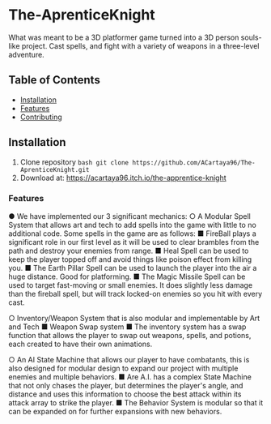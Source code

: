 # The-AprenticeKnight
 
What was meant to be a 3D platformer game turned into a 3D person souls-like project. Cast spells, and fight with a variety of weapons in a three-level adventure.

## Table of Contents
- [Installation](#installation)
- [Features](#features)
- [Contributing](#contributing)

## Installation
1. Clone repository ` bash git clone https://github.com/ACartaya96/The-AprenticeKnight.git ` 
2. Download at: https://acartaya96.itch.io/the-apprentice-knight

### Features
●	We have implemented our 3 significant mechanics:
  ○	A Modular Spell System that allows art and tech to add spells into the game with little to no additional code. Some spells in the game are as follows:
     ■	FireBall plays a significant role in our first level as it will be used to clear brambles from the path and destroy your enemies from range.
     ■	Heal Spell can be used to keep the player topped off and avoid things like poison effect from killing you.
     ■	The Earth Pillar Spell can be used to launch the player into the air a huge distance. Good for platforming.
     ■	The Magic Missile Spell can be used to target fast-moving or small enemies. It does slightly less damage than the fireball spell, but will track locked-on enemies so           you hit with every cast.
  
  ○	Inventory/Weapon System that is also modular and implementable by Art and Tech
     ■	Weapon Swap system
     ■	The inventory system has a swap function that allows the player to swap out weapons, spells, and potions, each created to have their own animations.

  ○	An AI State Machine that allows our player to have combatants, this is also designed for modular design to expand our project with multiple enemies and multiple                behaviors. 
    ■	Are A.I. has a complex State Machine that not only chases the player, but determines the player's angle, and distance and uses this information to choose the best attack       within its attack array to strike the player.
    ■	The Behavior System is modular so that it can be expanded on for further expansions with new behaviors.



